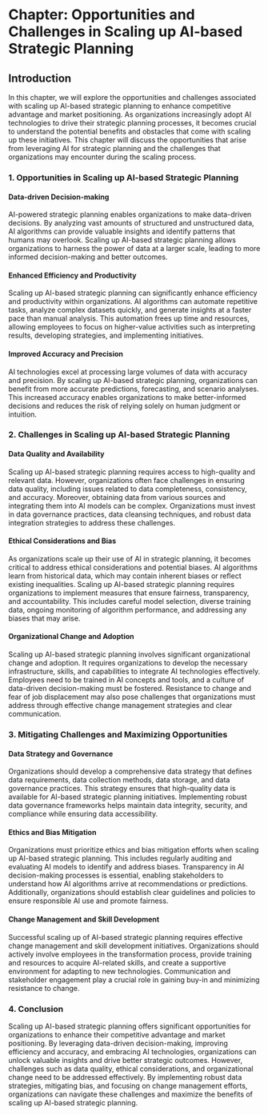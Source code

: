 Chapter: Opportunities and Challenges in Scaling up AI-based Strategic Planning
===============================================================================

Introduction
------------

In this chapter, we will explore the opportunities and challenges associated with scaling up AI-based strategic planning to enhance competitive advantage and market positioning. As organizations increasingly adopt AI technologies to drive their strategic planning processes, it becomes crucial to understand the potential benefits and obstacles that come with scaling up these initiatives. This chapter will discuss the opportunities that arise from leveraging AI for strategic planning and the challenges that organizations may encounter during the scaling process.

### 1. Opportunities in Scaling up AI-based Strategic Planning

#### Data-driven Decision-making

AI-powered strategic planning enables organizations to make data-driven decisions. By analyzing vast amounts of structured and unstructured data, AI algorithms can provide valuable insights and identify patterns that humans may overlook. Scaling up AI-based strategic planning allows organizations to harness the power of data at a larger scale, leading to more informed decision-making and better outcomes.

#### Enhanced Efficiency and Productivity

Scaling up AI-based strategic planning can significantly enhance efficiency and productivity within organizations. AI algorithms can automate repetitive tasks, analyze complex datasets quickly, and generate insights at a faster pace than manual analysis. This automation frees up time and resources, allowing employees to focus on higher-value activities such as interpreting results, developing strategies, and implementing initiatives.

#### Improved Accuracy and Precision

AI technologies excel at processing large volumes of data with accuracy and precision. By scaling up AI-based strategic planning, organizations can benefit from more accurate predictions, forecasting, and scenario analyses. This increased accuracy enables organizations to make better-informed decisions and reduces the risk of relying solely on human judgment or intuition.

### 2. Challenges in Scaling up AI-based Strategic Planning

#### Data Quality and Availability

Scaling up AI-based strategic planning requires access to high-quality and relevant data. However, organizations often face challenges in ensuring data quality, including issues related to data completeness, consistency, and accuracy. Moreover, obtaining data from various sources and integrating them into AI models can be complex. Organizations must invest in data governance practices, data cleansing techniques, and robust data integration strategies to address these challenges.

#### Ethical Considerations and Bias

As organizations scale up their use of AI in strategic planning, it becomes critical to address ethical considerations and potential biases. AI algorithms learn from historical data, which may contain inherent biases or reflect existing inequalities. Scaling up AI-based strategic planning requires organizations to implement measures that ensure fairness, transparency, and accountability. This includes careful model selection, diverse training data, ongoing monitoring of algorithm performance, and addressing any biases that may arise.

#### Organizational Change and Adoption

Scaling up AI-based strategic planning involves significant organizational change and adoption. It requires organizations to develop the necessary infrastructure, skills, and capabilities to integrate AI technologies effectively. Employees need to be trained in AI concepts and tools, and a culture of data-driven decision-making must be fostered. Resistance to change and fear of job displacement may also pose challenges that organizations must address through effective change management strategies and clear communication.

### 3. Mitigating Challenges and Maximizing Opportunities

#### Data Strategy and Governance

Organizations should develop a comprehensive data strategy that defines data requirements, data collection methods, data storage, and data governance practices. This strategy ensures that high-quality data is available for AI-based strategic planning initiatives. Implementing robust data governance frameworks helps maintain data integrity, security, and compliance while ensuring data accessibility.

#### Ethics and Bias Mitigation

Organizations must prioritize ethics and bias mitigation efforts when scaling up AI-based strategic planning. This includes regularly auditing and evaluating AI models to identify and address biases. Transparency in AI decision-making processes is essential, enabling stakeholders to understand how AI algorithms arrive at recommendations or predictions. Additionally, organizations should establish clear guidelines and policies to ensure responsible AI use and promote fairness.

#### Change Management and Skill Development

Successful scaling up of AI-based strategic planning requires effective change management and skill development initiatives. Organizations should actively involve employees in the transformation process, provide training and resources to acquire AI-related skills, and create a supportive environment for adapting to new technologies. Communication and stakeholder engagement play a crucial role in gaining buy-in and minimizing resistance to change.

### 4. Conclusion

Scaling up AI-based strategic planning offers significant opportunities for organizations to enhance their competitive advantage and market positioning. By leveraging data-driven decision-making, improving efficiency and accuracy, and embracing AI technologies, organizations can unlock valuable insights and drive better strategic outcomes. However, challenges such as data quality, ethical considerations, and organizational change need to be addressed effectively. By implementing robust data strategies, mitigating bias, and focusing on change management efforts, organizations can navigate these challenges and maximize the benefits of scaling up AI-based strategic planning.
